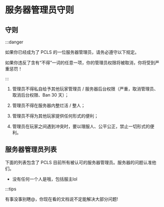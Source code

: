 # 服务器管理员守则

## 守则

:::danger

如果你已经成为了 PCLS 的一位服务器管理员，请务必遵守以下规定。

如果你违反了含有“不得”一词的任意一项，你的管理员权限将被取消，你将受到严重惩罚！

:::

1. 管理员不得私自给予其他玩家管理员 / 服务器后台权限（严重，取消管理员、取消后台权限、Ban 30 天）；

2. 管理员不得在服务器内整烂活 / 整人；

3. 管理员不得为其他玩家提供任何形式的便利；

4. 管理员在玩家之间遇到冲突时，要以理服人、公平公正，禁止一切形式的便利。

## 服务器管理员列表

下面的列表包含了 PCLS 目前所有被认可的服务器管理员。服务器的问题认准他们。

- 没有任何一个人是哦，包括服主lol

:::tips

有事没事别瞎@，你现在看的文档说不定能解决大部分问题!
